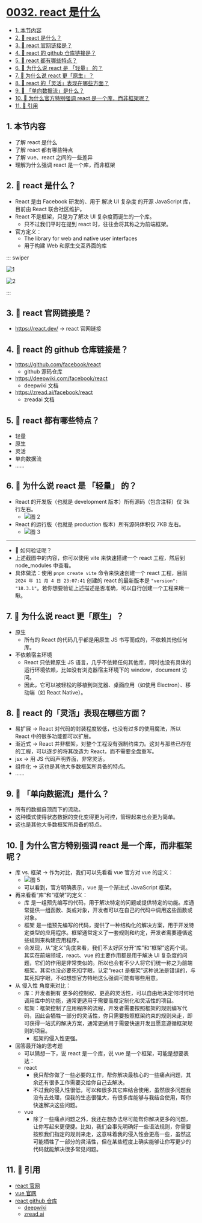 # [0032. react 是什么](https://github.com/tnotesjs/TNotes.react/tree/main/notes/0032.%20react%20%E6%98%AF%E4%BB%80%E4%B9%88)

<!-- region:toc -->

- [1. 本节内容](#1-本节内容)
- [2. 🤔 react 是什么？](#2--react-是什么)
- [3. 🤔 react 官网链接是？](#3--react-官网链接是)
- [4. 🤔 react 的 github 仓库链接是？](#4--react-的-github-仓库链接是)
- [5. 🤔 react 都有哪些特点？](#5--react-都有哪些特点)
- [6. 🤔 为什么说 react 是 「轻量」 的？](#6--为什么说-react-是-轻量-的)
- [7. 🤔 为什么说 react 更「原生」？](#7--为什么说-react-更原生)
- [8. 🤔 react 的「灵活」表现在哪些方面？](#8--react-的灵活表现在哪些方面)
- [9. 🤔 「单向数据流」是什么？](#9--单向数据流是什么)
- [10. 🤔 为什么官方特别强调 react 是一个库，而非框架呢？](#10--为什么官方特别强调-react-是一个库而非框架呢)
- [11. 🔗 引用](#11--引用)

<!-- endregion:toc -->

## 1. 本节内容

- 了解 react 是什么
- 了解 react 都有哪些特点
- 了解 vue、react 之间的一些差异
- 理解为什么强调 react 是一个库，而非框架

## 2. 🤔 react 是什么？

- React 是由 Facebook 研发的、用于 解决 UI 复杂度 的开源 JavaScript 库，目前由 React 联合社区维护。
- React 不是框架，只是为了解决 UI 复杂度而诞生的一个库。
  - 只不过我们平时在提到 react 时，往往会将其称之为前端框架。
- 官方定义：
  - The library for web and native user interfaces
  - 用于构建 Web 和原生交互界面的库

::: swiper

![1](https://cdn.jsdelivr.net/gh/tnotesjs/imgs@main/2025-06-23-21-29-52.png)

![2](https://cdn.jsdelivr.net/gh/tnotesjs/imgs@main/2025-06-23-21-30-01.png)

:::

## 3. 🤔 react 官网链接是？

- https://react.dev/ -> react 官网链接

## 4. 🤔 react 的 github 仓库链接是？

- https://github.com/facebook/react
  - github 源码仓库
- https://deepwiki.com/facebook/react
  - deepwiki 文档
- https://zread.ai/facebook/react
  - zreadai 文档

## 5. 🤔 react 都有哪些特点？

- 轻量
- 原生
- 灵活
- 单向数据流
- ……

## 6. 🤔 为什么说 react 是 「轻量」 的？

- React 的开发版（也就是 development 版本）所有源码（包含注释）仅 3k 行左右。
  - ![图 2](https://cdn.jsdelivr.net/gh/tnotesjs/imgs@main/2025-06-23-21-35-36.png)
- React 的运行版（也就是 production 版本）所有源码体积仅 7KB 左右。
  - ![图 3](https://cdn.jsdelivr.net/gh/tnotesjs/imgs@main/2025-06-23-21-35-52.png)

---

- 🤔 如何验证呢？
- 上述截图中的内容，你可以使用 vite 来快速搭建一个 react 工程，然后到 node_modules 中查看。
- 具体做法：使用 `pnpm create vite` 命令来快速创建一个 react 工程，目前 `2024 年 11 月 4 日 23:07:41` 创建的 react 的最新版本是 `"version": "18.3.1"`。若你想要验证上述描述是否准确，可以自行创建一个工程来瞅一瞅。

## 7. 🤔 为什么说 react 更「原生」？

- 原生
  - 所有的 React 的代码几乎都是用原生 JS 书写而成的，不依赖其他任何库。
- 不依赖宿主环境
  - React 只依赖原生 JS 语言，几乎不依赖任何其他库，同时也没有具体的运行环境依赖，比如没有浏览器宿主环境下的 window，document 访问。
  - 因此，它可以被轻松的移植到浏览器、桌面应用（如使用 Electron）、移动端（如 React Native）。

## 8. 🤔 react 的「灵活」表现在哪些方面？

- 易扩展 -> React 对代码的封装程度较低，也没有过多的使用魔法，所以 React 中的很多功能都可以扩展。
- 渐近式 -> React 并非框架，对整个工程没有强制约束力。这对与那些已存在的工程，可以逐步的将其改造为 React，而不需要全盘重写。
- jsx -> 用 JS 代码声明界面，非常灵活。
- 组件化 -> 这也是其他大多数框架所具备的特点。
- ……

## 9. 🤔 「单向数据流」是什么？

- 所有的数据自顶而下的流动。
- 这种模式使得状态数据的变化变得更为可控，管理起来也会更为简单。
- 这也是其他大多数框架所具备的特点。

## 10. 🤔 为什么官方特别强调 react 是一个库，而非框架呢？

- 库 vs. 框架 -> 作为对比，我们可以先看看 vue 官方对 vue 的定义：
  - ![图 5](https://cdn.jsdelivr.net/gh/tnotesjs/imgs@main/2025-06-23-21-38-41.png)
  - 可以看到，官方明确表示，vue 是一个渐进式 JavaScript 框架。
- 再来看看“库”和“框架”的定义：
  - 库 是一组预先编写的代码，用于解决特定的问题或提供特定的功能。库通常提供一组函数、类或对象，开发者可以在自己的代码中调用这些函数或对象。
  - 框架 是一组预先编写的代码，提供了一种结构化的解决方案，用于开发特定类型的应用程序。框架通常定义了一套规则和约定，开发者需要遵循这些规则来构建应用程序。
  - 会发现，从“定义”角度来看，我们不太好区分开“库”和“框架”这两个词。其实在前端领域，react、vue 的主要作用都是用于解决 UI 复杂度的问题，它们的作用是非常类似的。所以也会有不少人将它们统一称之为前端框架。其实也没必要死扣字眼，认定“react 是框架”这种说法是错误的，与其死扣字眼，不如想想官方特地这么强调可能有哪些用意。
- 从 侵入性 角度来对比：
  - 库：开发者拥有 更多的控制权、更高的灵活性，可以自由地决定何时何地调用库中的功能，通常更适用于需要高度定制化和灵活性的项目。
  - 框架：框架控制了应用程序的流程，开发者需要按照框架的规则编写代码，因此会牺牲一部分的灵活性，你只需要按照框架约束的规则来走，即可获得一站式的解决方案，通常更适用于需要快速开发且愿意遵循框架规则的项目。
    - 框架的侵入性更强。
- 回答最开始的思考题
  - 可以猜想一下，说 react 是一个库，说 vue 是一个框架，可能是想要表达：
  - react
    - 我只帮你做了一些必要的工作，帮你解决最核心的一些痛点问题，其余还有很多工作需要交给你自己去解决。
    - 不过我的侵入性很低，可以和很多其它库结合使用，虽然很多问题我没有去处理，但我的生态很强大，有很多库能够与我结合使用，帮你快速解决这些问题。
  - vue
    - 除了一些痛点问题之外，我还在想办法尽可能帮你解决更多的问题，让你写起来更便捷。比如，我们会事先明确好一些语法规则，你需要按照我们指定的规则来走，这意味着我的侵入性会更高一些，虽然这可能牺牲了一部分的灵活性，但在某些程度上确实能够让你写更少的代码就能解决很多常见问题。

## 11. 🔗 引用

- [react 官网][1]
- [vue 官网][3]
- [react github 仓库][2]
  - [deepwiki][4]
  - [zread.ai][5]

[1]: https://react.dev/
[2]: https://github.com/facebook/react
[3]: https://cn.vuejs.org/
[4]: https://deepwiki.com/facebook/react
[5]: https://zread.ai/facebook/react
